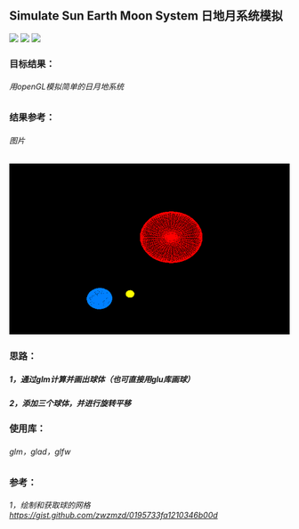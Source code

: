 ## Simulate Sun Earth Moon System 日地月系统模拟

![](https://img.shields.io/badge/platform-windows-lightgrey.svg)
![](https://img.shields.io/badge/language-C-orange.svg)
![](https://img.shields.io/badge/OpenGL-3.3-green.svg)

### 目标结果：
###### 用openGL模拟简单的日月地系统

### 结果参考：
###### 图片
![image](https://github.com/kevin3134/HW1_SunEarthMoon/blob/master/resource/SunEarthMoon.png)


### 思路：
##### 1，通过glm计算并画出球体（也可直接用glu库画球）
##### 2，添加三个球体，并进行旋转平移

### 使用库：
###### glm，glad，glfw

### 参考：
###### 1，绘制和获取球的网格 https://gist.github.com/zwzmzd/0195733fa1210346b00d

